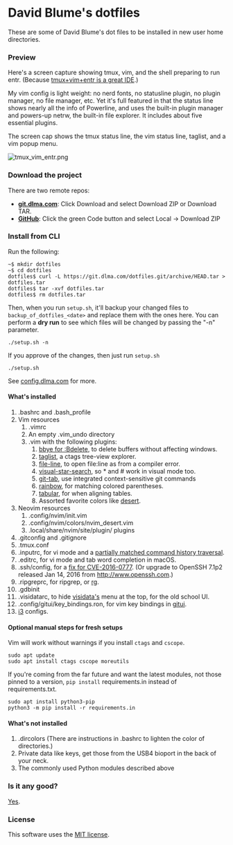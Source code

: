 # David Blume's dotfiles

These are some of David Blume's dot files to be installed in new user
home directories.

### Preview

Here's a screen capture showing tmux, vim, and the shell preparing to run entr.
(Because [tmux+vim+entr is a great IDE](https://twitter.com/search?q=tmux%20vim%20entr&src=typed_query).)

My vim config is light weight: no nerd fonts, no statusline plugin, no plugin
manager, no file manager, etc. Yet it's full featured in that the status line
shows nearly all the info of Powerline, and uses the built-in plugin manager
and powers-up netrw, the built-in file explorer. It includes about five
essential plugins.

The screen cap shows the tmux status line, the vim status line, taglist, and
a vim popup menu.

![tmux\_vim\_entr.png](https://dblume.github.io/images/tmux_vim_entr_wide_14pt.png)

### Download the project

There are two remote repos:

- **[git.dlma.com](https://git.dlma.com/dotfiles.git)**: Click Download and
  select Download ZIP or Download TAR.
- **[GitHub](https://github.com/dblume/dotfiles)**: Click the green Code button
  and select Local -> Download ZIP

### Install from CLI

Run the following:

    ~$ mkdir dotfiles
    ~$ cd dotfiles
    dotfiles$ curl -L https://git.dlma.com/dotfiles.git/archive/HEAD.tar > dotfiles.tar
    dotfiles$ tar -xvf dotfiles.tar
    dotfiles$ rm dotfiles.tar

Then, when you run `setup.sh`, it'll backup your changed files to `backup_of_dotfiles_<date>`
and replace them with the ones here. You can perform a **dry run** to see which files will
be changed by passing the "-n" parameter.

    ./setup.sh -n

If you approve of the changes, then just run `setup.sh`

    ./setup.sh

See [config.dlma.com](http://config.dlma.com) for more.

#### What's installed

1. .bashrc and .bash\_profile
2. Vim resources
    1. .vimrc
    2. An empty .vim\_undo directory
    3. .vim with the following plugins:
        1. [bbye for :Bdelete](https://github.com/moll/vim-bbye), to delete buffers without affecting windows.
        2. [taglist](http://www.vim.org/scripts/script.php?script_id=273), a ctags tree-view explorer.
        3. [file-line](http://www.vim.org/scripts/script.php?script_id=2184), to open file:line as from a compiler error.
        4. [visual-star-search](http://got-ravings.blogspot.com/2008/07/vim-pr0n-visual-search-mappings.html), so * and # work in visual mode too.
        5. [git-tab](https://github.com/dblume/gittab), use integrated context-sensitive git commands
        6. [rainbow](https://github.com/luochen1990/rainbow), for matching colored parentheses. 
        7. [tabular](https://github.com/godlygeek/tabular), for when aligning tables. 
        8. Assorted favorite colors like [desert](https://github.com/dblume/desert.vim).
3. Neovim resources
    1. .config/nvim/init.vim
    2. .config/nvim/colors/nvim\_desert.vim
    3. .local/share/nvim/site/plugin/ plugins
4. .gitconfig and .gitignore
5. .tmux.conf
6. .inputrc, for vi mode and a [partially matched command history traversal](http://askubuntu.com/questions/59846/bash-history-search-partial-up-arrow/59855#59855).
7. .editrc, for vi mode and tab word completion in macOS.
8. .ssh/config, for a [fix for CVE-2016-0777](https://news.ycombinator.com/item?id=10901588). (Or upgrade to OpenSSH 7.1p2 released Jan 14, 2016 from http://www.openssh.com.)
9. .ripgreprc, for ripgrep, or [rg](https://github.com/BurntSushi/ripgrep/).
10. .gdbinit
11. .visidatarc, to hide [visidata's](https://www.visidata.org/) menu at the top, for the old school UI.
12. .config/gitui/key\_bindings.ron, for vim key bindings in [gitui](https://github.com/extrawurst/gitui).
13. [i3](https://i3wm.org/) configs.

#### Optional manual steps for fresh setups

Vim will work without warnings if you install `ctags` and `cscope`.

    sudo apt update
    sudo apt install ctags cscope moreutils

If you're coming from the far future and want the latest modules, not those
pinned to a version, `pip install` requirements.in instead of requirements.txt.

    sudo apt install python3-pip
    python3 -m pip install -r requirements.in

#### What's not installed

1. .dircolors (There are instructions in .bashrc to lighten the color of directories.)
2. Private data like keys, get those from the USB4 bioport in the back of your neck.
3. The commonly used Python modules described above

### Is it any good?

[Yes](https://news.ycombinator.com/item?id=3067434).

### License

This software uses the [MIT license](https://git.dlma.com/dotfiles.git/blob/main/LICENSE.txt).

